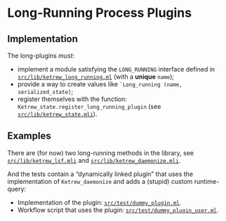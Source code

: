 Long-Running Process Plugins
============================


Implementation
--------------

The long-plugins *must*:

- implement a module satisfying the `LONG_RUNNING` interface defined in
[`src/lib/ketrew_long_running.ml`](src/lib/ketrew_long_running.ml)
(with a **unique** `name`);
- provide a way to create values like
<code>`Long_running (name, serialized_state)</code>;
- register themselves with the function:
`Ketrew_state.register_long_running_plugin`
(see [`src/lib/ketrew_state.mli`](src/lib/ketrew_state.mli)).


Examples
--------

There are (for now) two long-running methods in the library, see
[`src/lib/ketrew_lsf.mli`](src/lib/ketrew_lsf.mli) and
[`src/lib/ketrew_daemonize.mli`](src/lib/ketrew_daemonize.mli).

And the tests contain a “dynamically linked plugin” that uses the
implementation of `Ketrew_daemonize` and adds a (stupid) custom runtime-query:

- Implementation of the plugin:
[`src/test/dummy_plugin.ml`](src/test/dummy_plugin.ml).
- Workflow script that uses the plugin:
[`src/test/dummy_plugin_user.ml`](src/test/dummy_plugin_user.ml).




